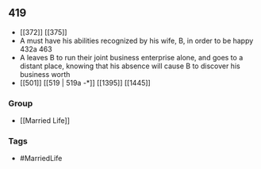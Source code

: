 ## 419
- [[372]] [[375]] 
- A must have his abilities recognized by his wife, B, in order to be happy 432a 463
- A leaves B to run their joint business enterprise alone, and goes to a distant place, knowing that his absence will cause B to discover his business worth
- [[501]] [[519 | 519a -*]] [[1395]] [[1445]] 


### Group
- [[Married Life]]

### Tags
- #MarriedLife

